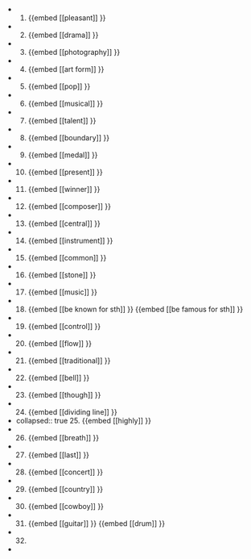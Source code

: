 -
  1. {{embed [[pleasant]] }}
-
  2. {{embed [[drama]] }}
-
  3. {{embed [[photography]] }}
-
  4. {{embed [[art form]] }}
-
  5. {{embed [[pop]] }}
-
  6. {{embed [[musical]] }}
-
  7. {{embed [[talent]] }}
-
  8. {{embed [[boundary]] }}
-
  9. {{embed [[medal]] }}
-
  10. {{embed [[present]] }}
-
  11. {{embed [[winner]] }}
-
  12. {{embed [[composer]] }}
-
  13. {{embed [[central]] }}
-
  14. {{embed [[instrument]] }}
-
  15. {{embed [[common]] }}
-
  16. {{embed [[stone]] }}
-
  17. {{embed [[music]] }}
-
  18. {{embed [[be known for sth]] }}
  {{embed [[be famous for sth]] }}
-
  19. {{embed [[control]] }}
-
  20. {{embed [[flow]] }}
-
  21. {{embed [[traditional]] }}
-
  22. {{embed [[bell]] }}
-
  23. {{embed [[though]] }}
-
  24. {{embed [[dividing line]] }}
-
  collapsed:: true
  25. {{embed [[highly]] }}
-
  26. {{embed [[breath]] }}
-
  27. {{embed [[last]] }}
-
  28. {{embed [[concert]] }}
-
  29. {{embed [[country]] }}
-
  30. {{embed [[cowboy]] }}
-
  31. {{embed [[guitar]] }}
  {{embed [[drum]] }}
- 32.
-
